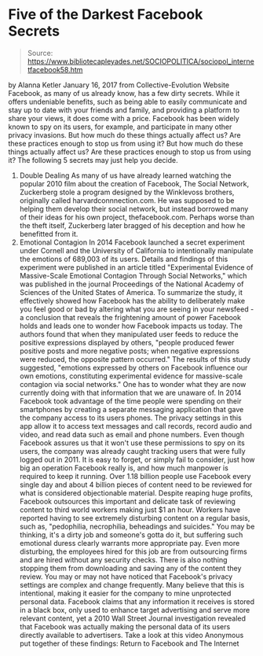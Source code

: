 # Five of the Darkest Facebook Secrets

> Source: https://www.bibliotecapleyades.net/SOCIOPOLITICA/sociopol_internetfacebook58.htm

by Alanna Ketler January 16, 2017
from Collective-Evolution Website
Facebook, as many of us already know, has a few dirty secrets.
While it offers undeniable benefits, such as being able to easily communicate and stay up to date with your friends and family, and providing a platform to share your views, it does come with a price.
Facebook has been widely known to spy on its users, for example, and participate in many other privacy invasions.
But how much do these things actually affect us? Are these practices enough to stop us from using it?
But how much do these things actually affect us?
Are these practices enough to stop us from using it?
The following 5 secrets may just help you decide.
1. Double Dealing As many of us have already learned watching the popular 2010 film about the creation of Facebook, The Social Network, Zuckerberg stole a program designed by the Winklevoss brothers, originally called harvardconnnection.com.
He was supposed to be helping them develop their social network, but instead borrowed many of their ideas for his own project, thefacebook.com.
Perhaps worse than the theft itself, Zuckerberg later bragged of his deception and how he benefitted from it.
2. Emotional Contagion In 2014 Facebook launched a secret experiment under Cornell and the University of California to intentionally manipulate the emotions of 689,003 of its users.
Details and findings of this experiment were published in an article titled "Experimental Evidence of Massive-Scale Emotional Contagion Through Social Networks," which was published in the journal Proceedings of the National Academy of Sciences of the United States of America.
To summarize the study, it effectively showed how Facebook has the ability to deliberately make you feel good or bad by altering what you are seeing in your newsfeed - a conclusion that reveals the frightening amount of power Facebook holds and leads one to wonder how Facebook impacts us today.
The authors found that when they manipulated user feeds to reduce the positive expressions displayed by others, "people produced fewer positive posts and more negative posts; when negative expressions were reduced, the opposite pattern occurred."
The results of this study suggested,
"emotions expressed by others on Facebook influence our own emotions, constituting experimental evidence for massive-scale contagion via social networks."
One has to wonder what they are now currently doing with that information that we are unaware of.
In 2014 Facebook took advantage of the time people were spending on their smartphones by creating a separate messaging application that gave the company access to its users phones.
The privacy settings in this app allow it to access text messages and call records, record audio and video, and read data such as email and phone numbers.
Even though Facebook assures us that it won't use these permissions to spy on its users, the company was already caught tracking users that were fully logged out in 2011.
It is easy to forget, or simply fail to consider, just how big an operation Facebook really is, and how much manpower is required to keep it running.
Over 1.18 billion people use Facebook every single day and about 4 billion pieces of content need to be reviewed for what is considered objectionable material.
Despite reaping huge profits, Facebook outsources this important and delicate task of reviewing content to third world workers making just $1 an hour.
Workers have reported having to see extremely disturbing content on a regular basis, such as,
"pedophilia, necrophilia, beheadings and suicides."
You may be thinking, it's a dirty job and someone's gotta do it, but suffering such emotional duress clearly warrants more appropriate pay.
Even more disturbing, the employees hired for this job are from outsourcing firms and are hired without any security checks. There is also nothing stopping them from downloading and saving any of the content they review.
You may or may not have noticed that Facebook's privacy settings are complex and change frequently.
Many believe that this is intentional, making it easier for the company to mine unprotected personal data.
Facebook claims that any information it receives is stored in a black box, only used to enhance target advertising and serve more relevant content, yet a 2010 Wall Street Journal investigation revealed that Facebook was actually making the personal data of its users directly available to advertisers.
Take a look at this video Anonymous put together of these findings:
Return to Facebook and The Internet

